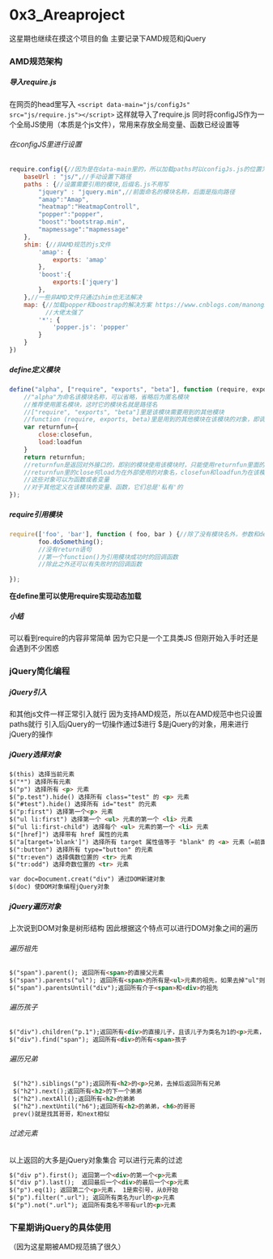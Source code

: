 # 0x3_Areaproject
这星期也继续在摸这个项目的鱼
主要记录下AMD规范和jQuery
### AMD规范架构
##### 导入require.js
在网页的head里写入
`<script data-main="js/configJs" src="js/require.js"></script>`
这样就导入了require.js
同时将configJS作为一个全局JS使用（本质是个js文件），常用来存放全局变量、函数已经设置等
###### 在configJS里进行设置
```js
require.config({//因为是在data-main里的，所以加载paths时以configJs.js的位置为准
	baseUrl : "js/",//手动设置下路径
    paths : {//设置需要引用的模块,后缀名.js不用写
        "jquery" : "jquery.min",//前面命名的模块名称，后面是指向路径
		"amap":"Amap",
		"heatmap":"HeatmapControll",
		"popper":"popper",
		"boost":"bootstrap.min",
		"mapmessage":"mapmessage"
    },
	shim: {//非AMD规范的js文件
    	'amap': {
        	exports: 'amap'
        },
		'boost':{
			exports:['jquery']
		},
	},//一些非AMD文件只通过shim也无法解决
	map: {//加载popper和boostrap的解决方案 https://www.cnblogs.com/manongxiaobing/p/10238085.html
		  //大佬太强了
    	'*': {
      		'popper.js': 'popper'
    	}
  	}
})
```
##### define定义模块
```js
define("alpha", ["require", "exports", "beta"], function (require, exports, beta) {
    //"alpha"为命名该模块名称，可以省略，省略后为匿名模块
    //推荐使用匿名模块，这时它的模块名就是路径名
    //["require", "exports", "beta"]里是该模块需要用到的其他模块
    //function (require, exports, beta)里是用到的其他模块在该模块的对象，即调用其他模块均需要通过该对象实现
    var returnfun={
		close:closefun,
		load:loadfun
	}
	return returnfun;
	//returnfun是返回对外接口的，即别的模块使用该模块时，只能使用returnfun里面的对象
	//returnfun里的close何load为在外部使用的对象名，closefun和loadfun为在该模块定义的对象
	//这些对象可以为函数或者变量
	//对于其他定义在该模块的变量、函数，它们总是'私有'的
});
```
#####  require引用模块
```js
require(['foo', 'bar'], function ( foo, bar ) {//除了没有模块名外，参数和define相同
        foo.doSomething();
        //没有return语句
        //第一个function()为引用模块成功时的回调函数
        //除此之外还可以有失败时的回调函数
        
});
```
**在define里可以使用require实现动态加载**
##### 小结
可以看到require的内容非常简单
因为它只是一个工具类JS
但刚开始入手时还是会遇到不少困惑

### jQuery简化编程
##### jQuery引入
和其他js文件一样正常引入就行
因为支持AMD规范，所以在AMD规范中也只设置paths就行
引入后jQuery的一切操作通过$进行
$是jQuery的对象，用来进行jQuery的操作

##### jQuery选择对象
```html
$(this) 选择当前元素
$("*") 选择所有元素
$("p") 选择所有 <p> 元素
$("p.test").hide() 选择所有 class="test" 的 <p> 元素
$("#test").hide() 选择所有 id="test" 的元素
$("p:first") 选择第一个<p> 元素
$("ul li:first") 选择第一个 <ul> 元素的第一个 <li> 元素 
$("ul li:first-child") 选择每个 <ul> 元素的第一个 <li> 元素
$("[href]") 选择带有 href 属性的元素
$("a[target='blank']") 选择所有 target 属性值等于 "blank" 的 <a> 元素（=前面加!就是获取不等于"blank"的元素
$(":button") 选择所有 type="button" 的元素
$("tr:even") 选择偶数位置的 <tr> 元素
$("tr:odd") 选择奇数位置的 <tr> 元素  

var doc=Document.creat("div") 通过DOM新建对象
$(doc) 使DOM对象编程jQuery对象
```

##### jQuery遍历对象
上次说到DOM对象是树形结构
因此根据这个特点可以进行DOM对象之间的遍历
###### 遍历祖先
```html
$("span").parent(); 返回所有<span>的直接父元素
$("span").parents("ul"); 返回所有<span>的所有是<ul>元素的祖先，如果去掉"ul"则返回所有祖先
$("span").parentsUntil("div");返回所有介于<span>和<div>的祖先
```
###### 遍历孩子
```html
$("div").children("p.1");返回所有<div>的直接儿子，且该儿子为类名为1的<p>元素，如果去掉则返回所有<div>的所有直接儿子
$("div").find("span"); 返回所有<div>的所有<span>孩子
```
###### 遍历兄弟
```html
 $("h2").siblings("p");返回所有<h2>的<p>兄弟，去掉后返回所有兄弟
 $("h2").next();返回所有<h2>的下一个弟弟
 $("h2").nextAll();返回所有<h2>的弟弟
 $("h2").nextUntil("h6");返回所有<h2>的弟弟，<h6>的哥哥
 prev()就是找其哥哥，和next相似
```
###### 过滤元素
以上返回的大多是jQuery对象集合
可以进行元素的过滤
```html
$("div p").first(); 返回第一个<div>的第一个<p>元素
$("div p").last();  返回最后一个<div>的最后一个<p>元素
$("p").eq(1); 返回第二个<p>元素， 1是索引号，从0开始
$("p").filter(".url"); 返回所有类名为url的<p>元素
$("p").not(".url"); 返回所有类名不带有url的<p>元素
```
### 下星期讲jQuery的具体使用
（因为这星期被AMD规范搞了很久）